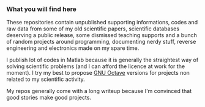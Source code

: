 ### What you will find here
These repositories contain unpublished supporting informations, codes and raw data from some of my old scientific papers, scientific databases deserving a public release, some dismissed teaching supports and a bunch of random projects around programming, documenting nerdy stuff, reverse engineering and electronics made on my spare time.

I publish lot of codes in Matlab because it is generally the straightest way of solving scientific problems (and I can afford the licence at work for the moment). I try my best to propose [GNU Octave](https://octave.org/) versions for projects non related to my scientific activity.

My repos generally come with a long writeup because I'm convinced that good stories make good projects.
